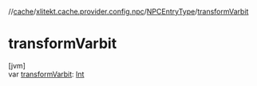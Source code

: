 //[cache](../../../index.md)/[xlitekt.cache.provider.config.npc](../index.md)/[NPCEntryType](index.md)/[transformVarbit](transform-varbit.md)

# transformVarbit

[jvm]\
var [transformVarbit](transform-varbit.md): [Int](https://kotlinlang.org/api/latest/jvm/stdlib/kotlin/-int/index.html)
